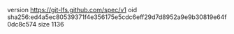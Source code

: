 version https://git-lfs.github.com/spec/v1
oid sha256:ed4a5ec80539371f4e356175e5cdc6eff29d7d8952a9e9b30819e64f0dc8c574
size 1136

